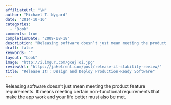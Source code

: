```yaml
---
affiliateUrl: "\N"
author: "Michael T. Nygard"
date: "2014-10-16"
categories:
  - "Book"
comments: true
completionDate: "2009-08-18"
description: "Releasing software doesn’t just mean meeting the product feature requirements. It means meeting certain non-functional requirements that make the app "
draft: false
keywords: ""
layout: "book"
image: "http://i.imgur.com/gxejToi.jpg"
reviewUrl: "https://jaketrent.com/post/release-it-stability-review/"
title: "Release It!: Design and Deploy Production-Ready Software"
---
```


Releasing software doesn’t just mean meeting the product feature requirements. It means meeting certain non-functional requirements that make the app work and your life better must also be met.
